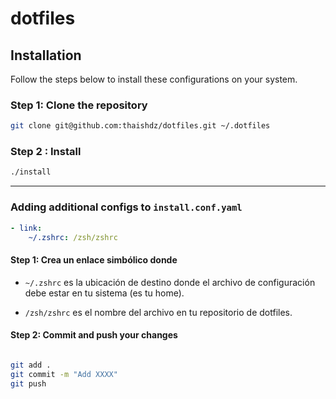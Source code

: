 # dotfiles

## Installation

Follow the steps below to install these configurations on your system.

### Step 1: Clone the repository

```bash
git clone git@github.com:thaishdz/dotfiles.git ~/.dotfiles
```

### Step 2 : Install

```bash
./install
```

---

### Adding additional configs to `install.conf.yaml`

```yaml
- link:
    ~/.zshrc: /zsh/zshrc
```

#### Step 1: Crea un enlace simbólico donde

- `~/.zshrc` es la ubicación de destino donde el archivo de configuración debe estar en tu sistema (es tu home).

- `/zsh/zshrc` es el nombre del archivo en tu repositorio de dotfiles.

#### Step 2: Commit and push your changes

```bash

git add .
git commit -m "Add XXXX"
git push
```
